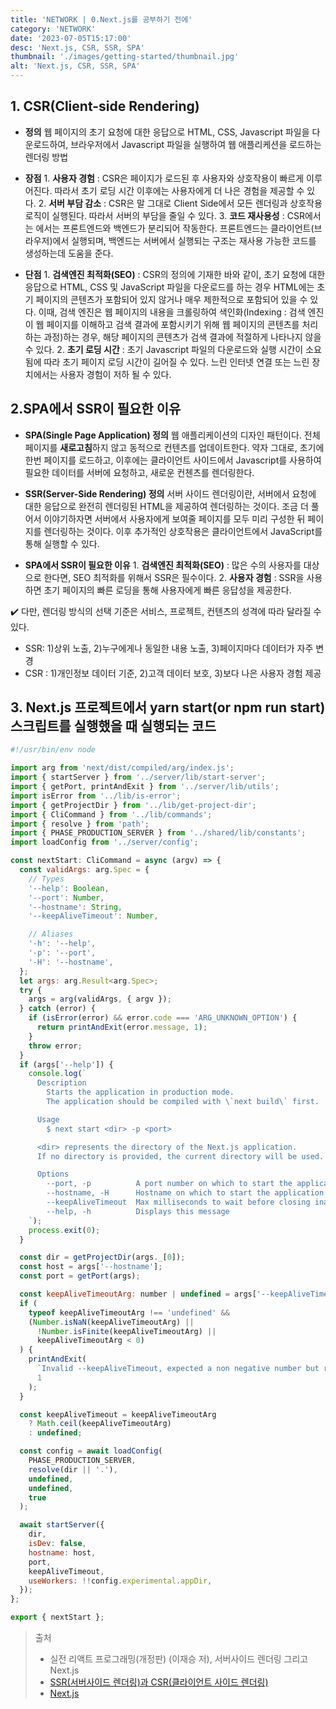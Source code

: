 ```yaml
---
title: 'NETWORK | 0.Next.js를 공부하기 전에'
category: 'NETWORK'
date: '2023-07-05T15:17:00'
desc: 'Next.js, CSR, SSR, SPA'
thumbnail: './images/getting-started/thumbnail.jpg'
alt: 'Next.js, CSR, SSR, SPA'
---
```


## 1. CSR(Client-side Rendering)

- **정의**
  웹 페이지의 초기 요청에 대한 응답으로 HTML, CSS, Javascript 파일을 다운로드하여, 브라우저에서 Javascript 파일을 실행하여 웹 애플리케션을 로드하는 렌더링 방법

- **장점** 1. **사용자 경험** : CSR은 페이지가 로드된 후 사용자와 상호작용이 빠르게 이루어진다. 따라서 초기 로딩 시간 이후에는 사용자에게 더 나은 경험을 제공할 수 있다. 2. **서버 부담 감소** : CSR은 말 그대로 Client Side에서 모든 렌더링과 상호작용 로직이 실행된다. 따라서 서버의 부담을 줄일 수 있다. 3. **코드 재사용성** : CSR에서는 에서는 프론트엔드와 백엔드가 분리되어 작동한다. 프론트엔드는 클라이언트(브라우저)에서 실행되며, 백엔드는 서버에서 실행되는 구조는 재사용 가능한 코드를 생성하는데 도움을 준다.
- **단점** 1. **검색엔진 최적화(SEO)** : CSR의 정의에 기재한 바와 같이, 초기 요청에 대한 응답으로 HTML, CSS 및 JavaScript 파일을 다운로드를 하는 경우 HTML에는 초기 페이지의 콘텐츠가 포함되어 있지 않거나 매우 제한적으로 포함되어 있을 수 있다. 이때, 검색 엔진은 웹 페이지의 내용을 크롤링하여 색인화(Indexing : 검색 엔진이 웹 페이지를 이해하고 검색 결과에 포함시키기 위해 웹 페이지의 콘텐츠를 처리하는 과정)하는 경우, 해당 페이지의 콘텐츠가 검색 결과에 적절하게 나타나지 않을 수 있다. 2. **초기 로딩 시간** : 초기 Javascript 파일의 다운로드와 실행 시간이 소요됨에 따라 초기 페이지 로딩 시간이 길어질 수 있다. 느린 인터넷 연결 또는 느린 장치에서는 사용자 경험이 저하 될 수 있다.

## 2.SPA에서 SSR이 필요한 이유

- **SPA(Single Page Application) 정의**
  웹 애플리케이션의 디자인 패턴이다. 전체 페이지를 **새로고침**하지 않고 동적으로 컨텐츠를 업데이트한다. 약자 그대로, 초기에 한번 페이지를 로드하고, 이후에는 클라이언트 사이드에서 Javascript를 사용하여 필요한 데이터를 서버에 요청하고, 새로운 컨첸츠를 렌더링한다.

- **SSR(Server-Side Rendering) 정의**
  서버 사이드 렌더링이란, 서버에서 요청에 대한 응답으로 완전히 렌더링된 HTML을 제공하여 렌더링하는 것이다. 조금 더 풀어서 이야기하자면 서버에서 사용자에게 보여줄 페이지를 모두 미리 구성한 뒤 페이지를 렌더링하는 것이다. 이후 추가적인 상호작용은 클라이언트에서 JavaScript를 통해 실행할 수 있다.

- **SPA에서 SSR이 필요한 이유** 1. **검색엔진 최적화(SEO)** : 많은 수의 사용자를 대상으로 한다면, SEO 최적화를 위해서 SSR은 필수이다. 2. **사용자 경험** : SSR을 사용하면 초기 페이지의 빠른 로딩을 통해 사용자에게 빠른 응답성을 제공한다.

✔️ 다만, 렌더링 방식의 선택 기준은 서비스, 프로젝트, 컨텐츠의 성격에 따라 달라질 수 있다.

- SSR: 1)상위 노출, 2)누구에게나 동일한 내용 노출, 3)페이지마다 데이터가 자주 변경
- CSR : 1)개인정보 데이터 기준, 2)고객 데이터 보호, 3)보다 나은 사용자 경험 제공

## 3. Next.js 프로젝트에서 yarn start(or npm run start) 스크립트를 실행했을 때 실행되는 코드

```js
#!/usr/bin/env node

import arg from 'next/dist/compiled/arg/index.js';
import { startServer } from '../server/lib/start-server';
import { getPort, printAndExit } from '../server/lib/utils';
import isError from '../lib/is-error';
import { getProjectDir } from '../lib/get-project-dir';
import { CliCommand } from '../lib/commands';
import { resolve } from 'path';
import { PHASE_PRODUCTION_SERVER } from '../shared/lib/constants';
import loadConfig from '../server/config';

const nextStart: CliCommand = async (argv) => {
  const validArgs: arg.Spec = {
    // Types
    '--help': Boolean,
    '--port': Number,
    '--hostname': String,
    '--keepAliveTimeout': Number,

    // Aliases
    '-h': '--help',
    '-p': '--port',
    '-H': '--hostname',
  };
  let args: arg.Result<arg.Spec>;
  try {
    args = arg(validArgs, { argv });
  } catch (error) {
    if (isError(error) && error.code === 'ARG_UNKNOWN_OPTION') {
      return printAndExit(error.message, 1);
    }
    throw error;
  }
  if (args['--help']) {
    console.log(`
      Description
        Starts the application in production mode.
        The application should be compiled with \`next build\` first.

      Usage
        $ next start <dir> -p <port>

      <dir> represents the directory of the Next.js application.
      If no directory is provided, the current directory will be used.

      Options
        --port, -p          A port number on which to start the application
        --hostname, -H      Hostname on which to start the application (default: 0.0.0.0)
        --keepAliveTimeout  Max milliseconds to wait before closing inactive connections
        --help, -h          Displays this message
    `);
    process.exit(0);
  }

  const dir = getProjectDir(args._[0]);
  const host = args['--hostname'];
  const port = getPort(args);

  const keepAliveTimeoutArg: number | undefined = args['--keepAliveTimeout'];
  if (
    typeof keepAliveTimeoutArg !== 'undefined' &&
    (Number.isNaN(keepAliveTimeoutArg) ||
      !Number.isFinite(keepAliveTimeoutArg) ||
      keepAliveTimeoutArg < 0)
  ) {
    printAndExit(
      `Invalid --keepAliveTimeout, expected a non negative number but received "${keepAliveTimeoutArg}"`,
      1
    );
  }

  const keepAliveTimeout = keepAliveTimeoutArg
    ? Math.ceil(keepAliveTimeoutArg)
    : undefined;

  const config = await loadConfig(
    PHASE_PRODUCTION_SERVER,
    resolve(dir || '.'),
    undefined,
    undefined,
    true
  );

  await startServer({
    dir,
    isDev: false,
    hostname: host,
    port,
    keepAliveTimeout,
    useWorkers: !!config.experimental.appDir,
  });
};

export { nextStart };
```

> 출처
>
> - 실전 리액트 프로그래밍(개정판) (이재승 저), 서버사이드 렌더링 그리고 Next.js
> - [SSR(서버사이드 렌더링)과 CSR(클라이언트 사이드 렌더링)](https://miracleground.tistory.com/entry/SSR%EC%84%9C%EB%B2%84%EC%82%AC%EC%9D%B4%EB%93%9C-%EB%A0%8C%EB%8D%94%EB%A7%81%EA%B3%BC-CSR%ED%81%B4%EB%9D%BC%EC%9D%B4%EC%96%B8%ED%8A%B8-%EC%82%AC%EC%9D%B4%EB%93%9C-%EB%A0%8C%EB%8D%94%EB%A7%81)
> - [Next.js](https://github.dev/vercel/next.js/tree/canary/packages/next/src/server)

